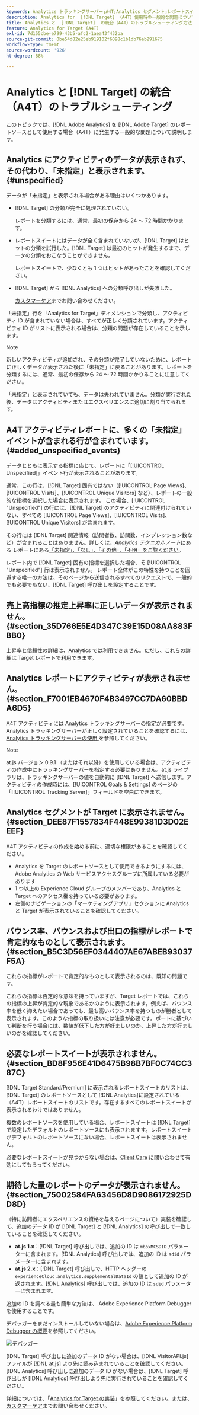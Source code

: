 ```yaml
---
keywords: Analytics トラッキングサーバー;A4T;Analytics セグメント;レポートスイート;誤ったデータ;親なし;sdid;VisitorAPI.js;mboxMCSDID;ファントム;未指定
description: Analytics for  [!DNL Target] （A4T）使用時の一般的な問題について説明します。
title: Analytics と  [!DNL Target]  の統合（A4T）のトラブルシューティング方法
feature: Analytics for Target (A4T)
exl-id: 7d155cbe-e799-43b5-afc2-1aea43f432ba
source-git-commit: 0be54d82e25eb919102f6098c1b1db76ab291675
workflow-type: tm+mt
source-wordcount: '926'
ht-degree: 88%

---
```


# Analytics と [!DNL Target] の統合（A4T）のトラブルシューティング

このトピックでは、[!DNL Adobe Analytics] を [!DNL Adobe Target] のレポートソースとして使用する場合（A4T）に発生する一般的な問題について説明します。

## Analytics にアクティビティのデータが表示されず、その代わり、「未指定」と表示されます。 {#unspecified}

データが「未指定」と表示される場合がある理由はいくつかあります。

* [!DNL Target] の分類が完全に処理されていない。

  レポートを分類するには、通常、最初の保存から 24 ～ 72 時間かかります。

* レポートスイートにはデータが全く含まれていないが、[!DNL Target] はヒットの分類を試行した。[!DNL Target] は最初のヒットが発生するまで、データの分類をおこなうことができません。

  レポートスイートで、少なくとも 1 つはヒットがあったことを確認してください。

* [!DNL Target] から [!DNL Analytics] への分類呼び出しが失敗した。

  [カスタマーケア](/help/main/cmp-resources-and-contact-information.md#reference_ACA3391A00EF467B87930A450050077C)までお問い合わせください。

「未指定」行を「Analytics for Target」ディメンションで分類し、アクティビティ ID が含まれていない場合は、すべてが正しく分類されています。アクティビティ ID がリストに表示される場合は、分類の問題が存在していることを示します。

>[!NOTE]
>
>新しいアクティビティが追加され、その分類が完了していないために、レポートに正しくデータが表示された後に「未指定」に戻ることがあります。レポートを分類するには、通常、最初の保存から 24 ～ 72 時間かかりることに注意してください。
>
>「未指定」と表示されていても、データは失われていません。分類が実行された後、データはアクティビティまたはエクスペリエンスに適切に割り当てられます。

## A4T アクティビティレポートに、多くの「未指定」イベントが含まれる行が含まれています。 {#added_unspecified_events}

データとともに表示する指標に応じて、レポートに「[!UICONTROL Unspecified]」イベント行が表示されることがあります。

通常、この行は、[!DNL Target] 固有ではない（[!UICONTROL Page Views]、[!UICONTROL Visits]、[!UICONTROL Unique Visitors] など）、レポートの一般的な指標を選択した場合に表示されます。 この場合、[!UICONTROL "Unspecified"] の行には、[!DNL Target] のアクティビティに関連付けられていない、すべての [!UICONTROL Page Views]、[!UICONTROL Visits]、[!UICONTROL Unique Visitors] が含まれます。

その行には [!DNL Target] 関連情報（訪問者数、訪問数、インプレッション数など）が含まれることはありません。詳しくは、*Analytics テクニカルノート*&#x200B;にある レポートにある[「未指定」、「なし」、「その他」、「不明」をご覧ください](https://experienceleague.adobe.com/docs/analytics/technotes/unspecified.html?lang=ja)。

レポート内で [!DNL Target] 固有の指標を選択した場合、そ [!UICONTROL "Unspecified"] 行は表示されません。 レポート全体がこの特性を持つことを回避する唯一の方法は、そのページから送信されるすべてのリクエストで、一般的でも必要でもない、[!DNL Target] 呼び出しを設定することです。

## 売上高指標の推定上昇率に正しいデータが表示されません。 {#section_35D766E5E4D347C39E15D08AA883FBB0}

上昇率と信頼性の詳細は、Analytics では利用できません。ただし、これらの詳細は Target レポートで利用できます。

## Analytics レポートにアクティビティが表示されません。 {#section_F7001EB4670F4B3497CC7DA60BBDA6D5}

A4T アクティビティには Analytics トラッキングサーバーの指定が必要です。Analytics トラッキングサーバーが正しく設定されていることを確認するには、[Analytics トラッキングサーバーの使用 ](/help/main/c-integrating-target-with-mac/a4t/analytics-tracking-server.md#task_72077BA7E93C4A65A715A18F32228823) を参照してください。

>[!NOTE]
>
>at.js バージョン 0.9.1 （またはそれ以降）を使用している場合は、アクティビティの作成中にトラッキングサーバーを指定する必要はありません。at.js ライブラリは、トラッキングサーバーの値を自動的に [!DNL Target] へ送信します。アクティビティの作成時には、[!UICONTROL Goals & Settings] のページの「[!UICONTROL Tracking Server]」フィールドを空白にできます。

## Analytics セグメントが Target に表示されません。 {#section_DEE87F1557834F448E99381D3D02EEEF}

A4T アクティビティの作成を始める前に、適切な権限があることを確認してください。

* Analytics を Target のレポートソースとして使用できるようにするには、Adobe Analytics の Web サービスアクセスグループに所属している必要があります
* 1 つ以上の Experience Cloud グループのメンバーであり、Analytics と Target へのアクセス権を持っている必要があります。
* 左側のナビゲーションの「マーケティングアプリ」セクションに Analytics と Target が表示されていることを確認してください。

## バウンス率、バウンスおよび出口の指標がレポートで肯定的なものとして表示されます。 {#section_B5C3D56EF0344407AE67ABEB93037F5A}

これらの指標がレポートで肯定的なものとして表示されるのは、既知の問題です。

これらの指標は否定的な意味を持っていますが、Target レポートでは、これらの指標の上昇が肯定的な現象であるかのように表示されます。例えば、バウンス率を低く抑えたい場合であっても、最も高いバウンス率を持つものが勝者として表示されます。このような指標の取り扱いには注意が必要です。ポートに基づいて判断を行う場合には、数値が低下した方が好ましいのか、上昇した方が好ましいのかを確認してください。

## 必要なレポートスイートが表示されません。 {#section_BD8F956E41D6475B98B7BF0C74CC387C}

[!DNL Target Standard/Premium] に表示されるレポートスイートのリストは、[!DNL Target] のレポートソースとして [!DNL Analytics]に設定されている（A4T）レポートスイートのリストです。存在するすべてのレポートスイートが表示されるわけではありません。

複数のレポートソースを使用している場合、レポートスイートは [!DNL Target] で設定したデフォルトのレポートソースにも表示されますす。レポートスイートがデフォルトのレポートソースにない場合、レポートスイートは表示されません。

必要なレポートスイートが見つからない場合は、[Client Care](/help/main/cmp-resources-and-contact-information.md#reference_ACA3391A00EF467B87930A450050077C) に問い合わせて有効にしてもらってください。

## 期待した量のレポートのデータが表示されません。 {#section_75002584FA63456D8D9086172925DD8D}

（特に訪問者にエクスペリエンスの資格を与えるページについて）実装を確認して、追加のデータ ID が [!DNL Target] と [!DNL Analytics] の呼び出しで一致していることを確認してください。

* **at.js 1.x**：[!DNL Target] 呼び出しでは、追加の ID は `mboxMCSDID` パラメーターに含まれます。[!DNL Analytics] 呼び出しでは、追加の ID は `sdid` パラメーターに含まれます。
* **at.js 2.x**：[!DNL Target] 呼び出しで、HTTP ヘッダーの `experienceCloud.analytics.supplementalDataId` の値として追加の ID が返されます。[!DNL Analytics] 呼び出しでは、追加の ID は `sdid` パラメーターに含まれます。

追加の ID を調べる最も簡単な方法は、 Adobe Experience Platform Debugger を使用することです。

デバッガーをまだインストールしていない場合は、[Adobe Experience Platform Debugger の概要](https://experienceleague.adobe.com/docs/platform-learn/tutorials/data-ingestion/web-sdk/introduction-to-the-experience-platform-debugger.html?lang=ja)を参照してください。

![デバッガー](/help/main/c-integrating-target-with-mac/a4t/assets/debugger.png)

[!DNL Target] 呼び出しに追加のデータ ID がない場合は、[!DNL VisitorAPI.js] ファイルが [!DNL at.js] より先に読み込まれていることを確認してください。[!DNL Analytics] 呼び出しに追加のデータ ID がない場合は、[!DNL Target] 呼び出しが [!DNL Analytics] 呼び出しより先に実行されていることを確認してください。

詳細については、「[Analytics for Target の実装](/help/main/c-integrating-target-with-mac/a4t/a4timplementation.md#concept_CE78750AC2A4487D8ACD9369B3EAC85A)」を参照してください。または、[カスタマーケア](/help/main/cmp-resources-and-contact-information.md#reference_ACA3391A00EF467B87930A450050077C)までお問い合わせください。
